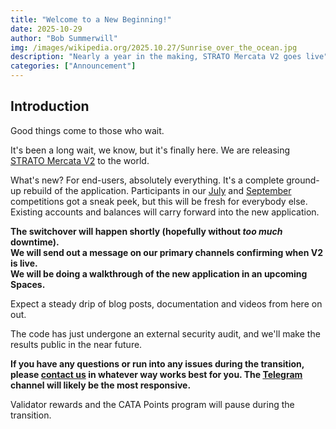 ```yaml
---
title: "Welcome to a New Beginning!"
date: 2025-10-29
author: "Bob Summerwill"
img: /images/wikipedia.org/2025.10.27/Sunrise_over_the_ocean.jpg
description: "Nearly a year in the making, STRATO Mercata V2 goes live"
categories: ["Announcement"]
---
```


## Introduction

Good things come to those who wait.

It's been a long wait, we know, but it's finally here.  We are releasing [STRATO Mercata V2](https://app.stratomercata.com/) to the world.

What's new? For end-users, absolutely everything.  It's a complete ground-up rebuild of the application.  Participants in our [July](/blog/announcing-mercata-v2-trading-competition/) and [September](/blog/announcing-mercata-v2-testing-challenge/) competitions got a sneak peek, but this will be fresh for everybody else.  Existing accounts and balances will carry forward into the new application.

<div class="highlight-yellow">
<b>
The switchover will happen shortly (hopefully without <i>too much</i> downtime).<br/>
We will send out a message on our primary channels confirming when V2 is live.<br/>
We will be doing a walkthrough of the new application in an upcoming Spaces.
</b>
</div>

Expect a steady drip of blog posts, documentation and videos from here on out.

The code has just undergone an external security audit, and we'll make the results public in the near future.

**If you have any questions or run into any issues during the transition, please [contact us](/contact/) in whatever way works best for you.  The [Telegram](https://t.me/stratomercata) channel will likely be the most responsive.**

Validator rewards and the CATA Points program will pause during the transition.
